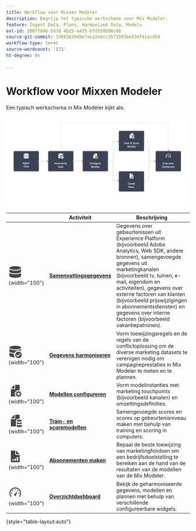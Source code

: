 ```yaml
---
title: Workflow voor Mixxen Modeler
description: Begrijp het typische werkschema voor Mix Modeler.
feature: Ingest Data, Plans, Harmonized Data, Models
exl-id: 200ff846-5d78-4b25-a425-bfd558b88c88
source-git-commit: 33883626d8e7aca2eecc3571593be53ef41ac458
workflow-type: tm+mt
source-wordcount: '171'
ht-degree: 0%

---
```


# Workflow voor Mixxen Modeler

Een typisch werkschema in Mix Modeler kijkt als:

![Alt-tekst](../assets/ApplicationWorkflow.svg)

|  | Activiteit | Beschrijving |
|---|---|---|
| ![Gegevens](../assets/icons/Data.svg){width="100"} | [**Samenvattingsgegevens**](../ingest-data/overview.md) | Gegevens over gebeurtenissen uit Experience Platform (bijvoorbeeld Adobe Analytics, Web SDK, andere bronnen), samengevoegde gegevens uit marketingkanalen (bijvoorbeeld tv, tuinen, e-mail, eigendom en activiteiten), gegevens over externe factoren van klanten (bijvoorbeeld prijswijzigingen in abonnementsdiensten) en gegevens over interne factoren (bijvoorbeeld vakantiepatronen). |
| ![DataCheck](../assets/icons/DataCheck.svg){width="100"} | [**Gegevens harmoniseren**](../harmonize-data/overview.md) | Vorm toewijzingsregels en de regels van de conflictoplossing om de diverse marketing datasets te verenigen nodig om campagneprestaties in Mix Modeler te meten en te plannen. |
| ![FileConfig](../assets/icons/FileGear.svg){width="100"} | [**Modellen configureren**](../models/create.md) | Vorm modelinstanties met marketing touchpoints (bijvoorbeeld kanalen) en omzettingsdefinities. |
| ![FileData](../assets/icons/FileData.svg){width="100"} | [**Train- en scoremodellen**](../models/overview.md) | Samengevoegde scores en scores op gebeurtenisniveau maken met behulp van training en scoring in computers. |
| ![FileChart](../assets/icons/FileChart.svg){width="100"} | [**Abonnementen maken**](../plans/overview.md) | Bepaal de beste toewijzing van marketingfondsen om een bedrijfsdoelstelling te bereiken aan de hand van de resultaten van de modellen van de Mix Modeler. |
| ![Dashboard](../assets/icons/Dashboard.svg){width="100"} | [**Overzichtdashboard**](../dashboard/overview.md) | Bekijk de geharmoniseerde gegevens, modellen en plannen met behulp van verschillende configureerbare widgets. |

{style="table-layout:auto"}
